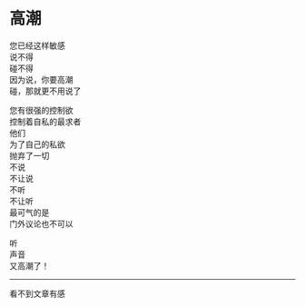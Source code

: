 # 高潮

您已经这样敏感  
说不得  
碰不得  
因为说，你要高潮  
碰，那就更不用说了

您有很强的控制欲  
控制着自私的最求者  
他们  
为了自己的私欲  
抛弃了一切  
不说  
不让说  
不听  
不让听  
最可气的是  
门外议论也不可以

听  
声音  
又高潮了！

---
看不到文章有感